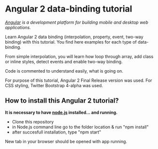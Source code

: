 # Angular 2 data-binding tutorial

*[Angular](https://angular.io/) is a development platform for building mobile and desktop web applications.*

Learn Angular 2 data binding (interpolation, property, event, two-way binding) with this tutorial. You find here examples for each type of data-binding.

From simple interpolation, you will learn how loop through array, add class or inline styles, detect events and enable two-way binding.

Code is commented to understand easily, what is going on.

For purpose of this tutorial, Angular 2 Final Release version was used. For CSS styling, Twitter Bootstrap 4-alpha was used.

## How to install this Angular 2 tutorial?

**It is necessary to have [node.js](https://nodejs.com/) installed... and running.**

* Clone this repository
* in Node.js command line go to the folder location & run "npm install"
* after succesfull installation, type "npm start"

New tab in your browser should be opened with app running. 

